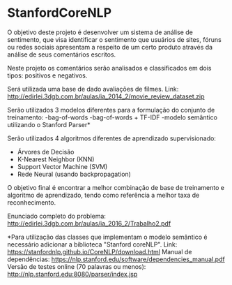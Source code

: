 # StanfordCoreNLP

O objetivo deste projeto é desenvolver um sistema de análise de sentimento, que visa identificar o sentimento que usuários de sites, fóruns ou redes sociais apresentam a respeito de um certo produto através da análise de seus comentários escritos. 

Neste projeto os comentários serão analisados e classificados em dois tipos: positivos e negativos. 

Será utilizada uma base de dado avaliações de filmes.
Link: http://edirlei.3dgb.com.br/aulas/ia_2014_2/movie_review_dataset.zip

Serão utilizados 3 modelos diferentes para a formulação do conjunto de treinamento:
-bag-of-words 
-bag-of-words + TF-IDF
-modelo semântico utilizando o Stanford Parser*

Serão utilizados 4 algoritmos diferentes de aprendizado supervisionado:
- Árvores de Decisão
- K-Nearest Neighbor (KNN)
- Support Vector Machine (SVM)
- Rede Neural (usando backpropagation)

O objetivo final é encontrar a melhor combinação de base de treinamento e algoritmo de aprendizado, tendo como referência a melhor taxa de reconhecimento.


Enunciado completo do problema:
http://edirlei.3dgb.com.br/aulas/ia_2016_2/Trabalho2.pdf


*Para utilização das classes que implementam o modelo semântico é necessário adicionar a biblioteca "Stanford coreNLP".
Link: https://stanfordnlp.github.io/CoreNLP/download.html
Manual de dependências:
https://nlp.stanford.edu/software/dependencies_manual.pdf
Versão de testes online (70 palavras ou menos):
http://nlp.stanford.edu:8080/parser/index.jsp
